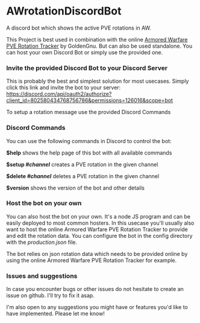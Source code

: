 # AWrotationDiscordBot
A discord bot which shows the active PVE rotations in AW.

This Project is best used in combination with the online [Armored Warfare PVE Rotation Tracker](https://github.com/GoldenGnu/armored-warfare-pve-tracker) by GoldenGnu. But can also be used standalone. You can host your own Discord Bot or simply use the provided one.

### Invite the provided Discord Bot to your Discord Server
This is probably the best and simplest solution for most usecases. Simply click this link and invite the bot to your server: https://discord.com/api/oauth2/authorize?client_id=802580434768756786&permissions=126016&scope=bot

To setup a rotation message use the provided Discord Commands

### Discord Commands
You can use the following commands in Discord to control the bot:

**$help** shows the help page of this bot with all available commands

**$setup *#channel*** creates a PVE rotation in the given channel

**$delete *#channel*** deletes a PVE rotation in the given channel

**$version** shows the version of the bot and other details

### Host the bot on your own
You can also host the bot on your own. It's a node JS program and can be easily deployed to most common hosters. In this usecase you'll usually also want to host the online Armored Warfare PVE Rotation Tracker to provide and edit the rotation data. You can configure the bot in the config directory with the *production.json* file.

The bot relies on json rotation data which needs to be provided online by using the online Armored Warfare PVE Rotation Tracker for example. 

### Issues and suggestions
In case you encounter bugs or other issues do not hesitate to create an issue on github. I'll try to fix it asap.

I'm also open to any suggestions you might have or features you'd like to have implemented. Please let me know!
